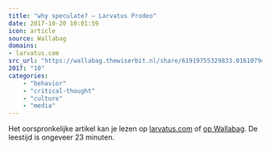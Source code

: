 ```yaml
---
title: "why speculate? – Larvatus Prodeo"
date: 2017-10-20 10:01:59
icon: article
source: Wallabag
domains:
- larvatus.com
src_url: "https://wallabag.thewiserbit.nl/share/61919755329833.01610794"
2017: "10"
categories:
    - "behavior"
    - "critical-thought"
    - "culture"
    - "media"
---
```

Het oorspronkelijke artikel kan je lezen op [larvatus.com](http://larvatus.com/michael-crichton-why-speculate/) of [op Wallabag](https://wallabag.thewiserbit.nl/share/61919755329833.01610794). De leestijd is ongeveer 23 minuten.
